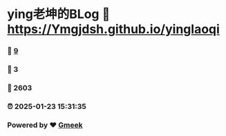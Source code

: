 # ying老坤的BLog :link: https://Ymgjdsh.github.io/yinglaoqi 
### :page_facing_up: [9](https://Ymgjdsh.github.io/yinglaoqi/tag.html) 
### :speech_balloon: 3 
### :hibiscus: 2603 
### :alarm_clock: 2025-01-23 15:31:35 
### Powered by :heart: [Gmeek](https://github.com/Meekdai/Gmeek)
